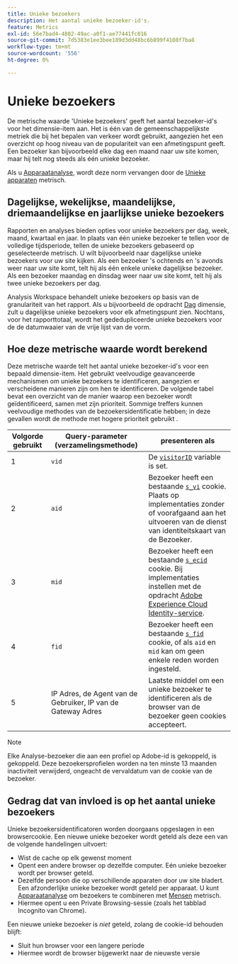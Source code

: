 ```yaml
---
title: Unieke bezoekers
description: Het aantal unieke bezoeker-id's.
feature: Metrics
exl-id: 56e7bad4-4802-49ac-a0f1-ae77441fc016
source-git-commit: 7d5383e1ee3bee189d3dd48bc6b899f4108f7ba8
workflow-type: tm+mt
source-wordcount: '556'
ht-degree: 0%

---
```


# Unieke bezoekers

De metrische waarde &#39;Unieke bezoekers&#39; geeft het aantal bezoeker-id&#39;s voor het dimensie-item aan. Het is één van de gemeenschappelijkste metriek die bij het bepalen van verkeer wordt gebruikt, aangezien het een overzicht op hoog niveau van de populariteit van een afmetingspunt geeft. Een bezoeker kan bijvoorbeeld elke dag een maand naar uw site komen, maar hij telt nog steeds als één unieke bezoeker.

Als u [Apparaatanalyse](../cda/overview.md), wordt deze norm vervangen door de [Unieke apparaten](unique-devices.md) metrisch.

## Dagelijkse, wekelijkse, maandelijkse, driemaandelijkse en jaarlijkse unieke bezoekers

Rapporten en analyses bieden opties voor unieke bezoekers per dag, week, maand, kwartaal en jaar. In plaats van één unieke bezoeker te tellen voor de volledige tijdsperiode, tellen de unieke bezoekers gebaseerd op geselecteerde metrisch. U wilt bijvoorbeeld naar dagelijkse unieke bezoekers voor uw site kijken. Als een bezoeker &#39;s ochtends en &#39;s avonds weer naar uw site komt, telt hij als één enkele unieke dagelijkse bezoeker. Als een bezoeker maandag en dinsdag weer naar uw site komt, telt hij als twee unieke bezoekers per dag.

Analysis Workspace behandelt unieke bezoekers op basis van de granulariteit van het rapport. Als u bijvoorbeeld de opdracht [Dag](../dimensions/day.md) dimensie, zult u dagelijkse unieke bezoekers voor elk afmetingspunt zien. Nochtans, voor het rapporttotaal, wordt het gededupliceerde unieke bezoekers voor de de datumwaaier van de vrije lijst van de vorm.

## Hoe deze metrische waarde wordt berekend

Deze metrische waarde telt het aantal unieke bezoeker-id&#39;s voor een bepaald dimensie-item. Het gebruikt veelvoudige geavanceerde mechanismen om unieke bezoekers te identificeren, aangezien er verscheidene manieren zijn om hen te identificeren. De volgende tabel bevat een overzicht van de manier waarop een bezoeker wordt geïdentificeerd, samen met zijn prioriteit. Sommige treffers kunnen veelvoudige methodes van de bezoekersidentificatie hebben; in deze gevallen wordt de methode met hogere prioriteit gebruikt .

| Volgorde gebruikt | Query-parameter (verzamelingsmethode) | presenteren als |
| --- | --- | --- |
| 1 | `vid` | De [`visitorID`](/help/implement/vars/config-vars/visitorid.md) variable is set. |
| 2 | `aid` | Bezoeker heeft een bestaande [`s_vi`](https://experienceleague.adobe.com/docs/core-services/interface/ec-cookies/cookies-analytics.html) cookie. Plaats op implementaties zonder of voorafgaand aan het uitvoeren van de dienst van identiteitskaart van de Bezoeker. |
| 3 | `mid` | Bezoeker heeft een bestaande [`s_ecid`](https://experienceleague.adobe.com/docs/core-services/interface/ec-cookies/cookies-analytics.html) cookie. Bij implementaties instellen met de opdracht [Adobe Experience Cloud Identity-service](https://experienceleague.adobe.com/docs/id-service/using/home.html). |
| 4 | `fid` | Bezoeker heeft een bestaande [`s_fid`](https://experienceleague.adobe.com/docs/core-services/interface/ec-cookies/cookies-analytics.html) cookie, of als `aid` en `mid` kan om geen enkele reden worden ingesteld. |
| 5 | IP Adres, de Agent van de Gebruiker, IP van de Gateway Adres | Laatste middel om een unieke bezoeker te identificeren als de browser van de bezoeker geen cookies accepteert. |

>[!NOTE]
>
>Elke Analyse-bezoeker die aan een profiel op Adobe-id is gekoppeld, is gekoppeld. Deze bezoekersprofielen worden na ten minste 13 maanden inactiviteit verwijderd, ongeacht de vervaldatum van de cookie van de bezoeker.

## Gedrag dat van invloed is op het aantal unieke bezoekers

Unieke bezoekersidentificatoren worden doorgaans opgeslagen in een browsercookie. Een nieuwe unieke bezoeker wordt geteld als deze een van de volgende handelingen uitvoert:

* Wist de cache op elk gewenst moment
* Opent een andere browser op dezelfde computer. Eén unieke bezoeker wordt per browser geteld.
* Dezelfde persoon die op verschillende apparaten door uw site bladert. Een afzonderlijke unieke bezoeker wordt geteld per apparaat. U kunt [Apparaatanalyse](../cda/overview.md) om bezoekers te combineren met [Mensen](people.md) metrisch.
* Hiermee opent u een Private Browsing-sessie (zoals het tabblad Incognito van Chrome).

Een nieuwe unieke bezoeker is *niet* geteld, zolang de cookie-id behouden blijft:

* Sluit hun browser voor een langere periode
* Hiermee wordt de browser bijgewerkt naar de nieuwste versie
